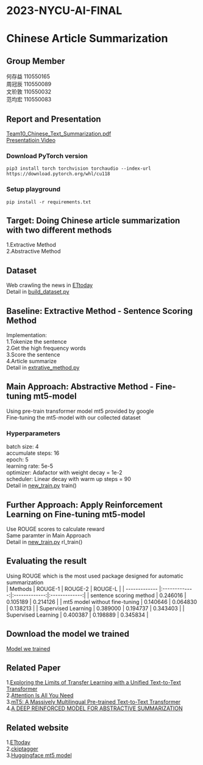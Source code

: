 # 2023-NYCU-AI-FINAL
# Chinese Article Summarization
## Group Member
何存益 110550165
<br/>
周冠辰 110550089
<br/>
文玠敦 110550032
<br/>
范均宏 110550083
## Report and Presentation
[Team10_Chinese_Text_Summarization.pdf](https://github.com/kevinchou0518/2023-NYCU-AI-Final-Project-Team-10/blob/main/Team10_Chinese_Text_Summarization.pdf)
<br/>
[Presentatioin Video](https://www.youtube.com/watch?v=UFe0m9H5UbE&ab_channel=%E6%96%87%E7%8E%A0%E6%95%A6)
###  Download PyTorch version
```
pip3 install torch torchvision torchaudio --index-url https://download.pytorch.org/whl/cu118
```
### Setup playground
```
pip install -r requirements.txt
```
## Target: Doing Chinese article summarization with two different methods
 1.Extractive Method
<br/>
 2.Abstractive Method

## Dataset
Web crawling the news in [ETtoday](https://www.ettoday.net/?from=logo)
<br/>
Detail in [build_dataset.py](https://github.com/kevinchou0518/2023-NYCU-AI-Final-Project-Team-10/blob/main/build_dataset.py)
## Baseline: Extractive Method - Sentence Scoring Method
Implementation:
<br/>
1.Tokenize the sentence
<br/>
2.Get the high frequency words
<br/>
3.Score the sentence
<br/>
4.Article summarize
<br/>
Detail in [extrative_method.py](https://github.com/kevinchou0518/2023-NYCU-AI-Final-Project-Team-10/blob/main/extrative_method.py)
## Main Approach: Abstractive Method - Fine-tuning mt5-model
Using pre-train transformer model mt5 provided by google 
<br/>
Fine-tuning the mt5-model with our collected dataset 
<br/>
### Hyperparameters
batch size: 4
<br/>
accumulate steps: 16
<br/>
epoch: 5
<br/>
learning rate: 5e-5
<br/>
optimizer: Adafactor with weight decay = 1e-2
<br/>
scheduler: Linear decay with warm up steps = 90
<br/>
Detail in [new_train.py](https://github.com/kevinchou0518/2023-NYCU-AI-Final-Project-Team-10/blob/main/new_train.py) train()
## Further Approach: Apply Reinforcement Learning on Fine-tuning mt5-model
Use ROUGE scores to calculate reward
<br/>
Same paramter in Main Approach
<br/>
Detail in [new_train.py](https://github.com/kevinchou0518/2023-NYCU-AI-Final-Project-Team-10/blob/main/new_train.py) rl_train()
## Evaluating the result
Using ROUGE which is the most used package designed for automatic summarization
<br/>
| Methods        | ROUGE-1           | ROUGE-2  | ROUGE-L |
| ------------- |:-------------:|:-------------:|:-------------:|
| sentence scoring method | 0.246016 | 0.105189 | 0.214126 |
| mt5 model without fine-tuning | 0.140646 | 0.064830 | 0.138213 |
| Supervised Learning | 0.389000 | 0.194737 | 0.343403 |
| Supervised Learning | 0.400387 | 0.198889 | 0.345834 |
## Download the model we trained
[Model we trained](https://drive.google.com/drive/folders/1E4AF4g4bfSdKDP1-oltmRTshePP5uszq?usp=drive_link)
## Related Paper
1.[Exploring the Limits of Transfer Learning with a Unified Text-to-Text Transformer](https://jmlr.org/papers/volume21/20-074/20-074.pdf)
<br/>
2.[Attention Is All You Need](https://arxiv.org/pdf/1706.03762.pdf)
<br/>
3.[mT5: A Massively Multilingual Pre-trained Text-to-Text Transformer](https://arxiv.org/pdf/2010.11934.pdf)
<br/>
4.[A DEEP REINFORCED MODEL FOR ABSTRACTIVE SUMMARIZATION](https://arxiv.org/pdf/1705.04304.pdf)
## Related website
1.[ETtoday](https://www.ettoday.net)
<br/>
2.[ckiptagger](https://github.com/ckiplab/ckiptagger)
<br/>
3.[Huggingface mt5 model](https://huggingface.co/docs/transformers/model_doc/mt5)
